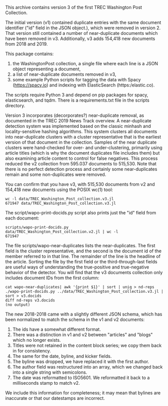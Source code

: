 This archive contains version 3 of the first TREC Washington Post Collection.

The initial version (v1) contained duplicate entries with the same document identifier ("id" field in the JSON object.), which were removed in version 2.  That version still contained a number of near-duplicate documents which have been removed in v3.  Additionally, v3 adds 154,418 new documents from 2018 and 2019.

This package contains:

1. the WashingtonPost collection, a single file where each line is a JSON object representing a document,
2. a list of near-duplicate documents removed in v3,
3. some example Python scripts for tagging the data with Spacy (https://spacy.io) and indexing with ElasticSearch (https:/elastic.co).

The scripts require Python 3 and depend on pip packages for spacy, elasticsearch, and tqdm.  There is a requirements.txt file in the scripts directory.

Version 3 incorporates (decorporates?) near-duplicate removal, as documented in the TREC 2019 News Track overview.  A near-duplicate detection system was implemented based on the classic minhash and locality-sensitive hashing algorithms.  This system clusters all documents into near-duplicate clusters with a cluster representative that is the earliest version of that document in the collection.  Samples of the near duplicate clusters were hand-checked for over- and under-clustering, primarily using article titles (which is why the document duplicates file includes them) but also examining article content to control for false negatives.  This process reduced the v2 collection from 595.037 documents to 515,530.  Note that there is no perfect detection process and certainly some near-duplicates remain and some non-duplicates were removed.

You can confirm that you have v3, with 515,530 documents from v2 and 154,418 new documents using the POSIX wc(1) tool:

	wc -l data/TREC_Washington_Post_collection.v3.jl 
	671947 data/TREC_Washington_Post_collection.v3.jl
	
The script/wapo-print-docids.py script also prints just the "id" field from each document:

	scripts/wapo-print-docids.py data/TREC_Washington_Post_collection.v2.jl | wc -l
	671947

The file scripts/wapo-near-duplicates lists the near-duplicates.  The first field is the cluster representative, and the second is the document id of the member referred to in that line.  The remainder of the line is the headline of the article.  Sorting the file by the first field or the third-through-last fields are useful ways of understanding the true-positive and true-negative behavior of the detector.  You will find that the v3 documents collection only includes document IDs from the first column:

	cat wapo-near-duplicates| awk '{print $1}' | sort | uniq > nd-reps
	./wapo-print-docids.py ../data/TREC_Washington_Post_collection.v3.jl | sort > v3.docids
	diff nd-reps v3.docids
	(no output)

The new 2018-2018 came with a slightly different JSON schema, which has been normalized to match the schema in the v1 and v2 documents:

1. The ids have a somewhat different format.
2. There was a distinction in v1 and v2 between "articles" and "blogs" which no longer exists.
3. Titles were not retained in the content block series; we copy them back in for consistency.
4. The same for the date, byline, and kicker fields.
5. The byline was dropped, we have replaced it with the first author.
6. The author field was restructured into an array, which we changed back into a single string with semicolons.
7. The date was reformatted to ISO5601.  We reformatted it back to a milliseconds stamp to match v2.

We include this information for completeness; it may mean that bylines are inaccurate or that our datestamps are incorrect.
